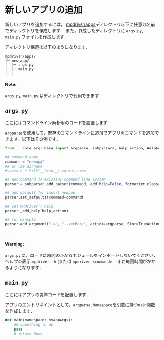 # 新しいアプリの追加

新しいアプリを追加するには，
[mpdriver/apps](.)ディレクトリ以下に任意の名前でディレクトリを作成します．
また，作成したディレクトリに `args.py`, `main.py` ファイルを作成します．

ディレクトリ構造は以下のようになります．
```
mpdriver/apps/
├─ new_app/
│  ├─ args.py
│  ├─ main.py
:  :

```

#### Note:

`args.py`, `main.py` はディレクトリで代用できます

## `args.py`

ここにはコマンドライン解析用のコードを設置します

[`argparse`](https://docs.python.org/ja/3/library/argparse.html)を使用して，既存のコマンドラインに追加でアプリのコマンドを追加できます．以下はその例です．

```python
from ...core.args_base import argparse, subparsers, help_action, HelpFormatter

## command name
command = "newapp"
## or use dirname
#command = Path(__file__).parent.name

## add command to existing command line system
parser = subparser.add_parser(command, add_help=False, formatter_class=HelpFormatter)

## add default for import newapp
parser.set_defaults(command=command)

## set MPDriver's help
parser._add_help(help_action)

## for example
parser.add_argument("-v", "--verbose", action=argparse._StoreTrueAction)

...

```

#### Warning:

`args.py` に，ロードに時間のかかるモジュールをインポートしないでください．
ヘルプの表示 `mpdriver -h` (または `mpdriver <command> -h`) に毎回時間がかかるようになります．

## `main.py`

ここにはアプリの実体コードを配置します．

アプリのエントリポイントとして，`argparse.Namespace`を引数に持つ`main`関数を作成します．

```python
def main(namespace: MyAppArgs):
    ## something to do
    pass
    # return None
```
